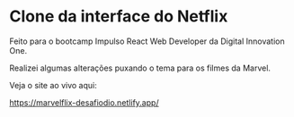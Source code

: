 # Clone da interface do Netflix
Feito para o bootcamp Impulso React Web Developer da Digital Innovation One.

Realizei algumas alterações puxando o tema para os filmes da Marvel.

Veja o site ao vivo aqui:

https://marvelflix-desafiodio.netlify.app/
